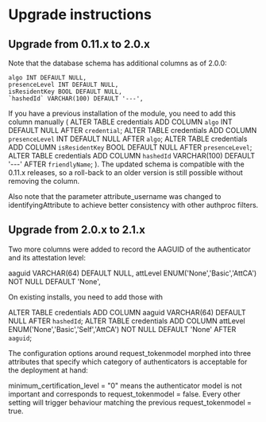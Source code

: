 # Upgrade instructions

## Upgrade from 0.11.x to 2.0.x

Note that the database schema has additional columns as of 2.0.0:

    algo INT DEFAULT NULL,
    presenceLevel INT DEFAULT NULL,
    isResidentKey BOOL DEFAULT NULL,
    `hashedId` VARCHAR(100) DEFAULT '---',

If you have a previous installation of the module, you need to add this column
manually (
ALTER TABLE credentials ADD COLUMN `algo` INT DEFAULT NULL AFTER `credential`;
ALTER TABLE credentials ADD COLUMN `presenceLevel` INT DEFAULT NULL AFTER `algo`;
ALTER TABLE credentials ADD COLUMN `isResidentKey` BOOL DEFAULT NULL AFTER `presenceLevel`;
ALTER TABLE credentials ADD COLUMN `hashedId` VARCHAR(100) DEFAULT '---' AFTER `friendlyName`;
).
The updated schema is compatible with the 0.11.x releases, so a roll-back to an
older version is still possible without removing the column.

Also note that the parameter attribute_username was changed to
identifyingAttribute to achieve better consistency with other authproc filters.

## Upgrade from 2.0.x to 2.1.x

Two more columns were added to record the AAGUID of the authenticator and its
attestation level:

aaguid VARCHAR(64) DEFAULT NULL,
attLevel ENUM('None','Basic','AttCA') NOT NULL DEFAULT 'None',

On existing installs, you need to add those with

ALTER TABLE credentials ADD COLUMN aaguid VARCHAR(64) DEFAULT NULL AFTER `hashedId`;
ALTER TABLE credentials ADD COLUMN attLevel ENUM('None','Basic','Self','AttCA') NOT NULL DEFAULT 'None' AFTER `aaguid`;

The configuration options around request_tokenmodel morphed into three
attributes that specify which category of authenticators is acceptable for the
deployment at hand:

minimum_certification_level = "0" means the authenticator model is not important
and corresponds to request_tokenmodel = false. Every other setting will trigger
behaviour matching the previous request_tokenmodel = true.
